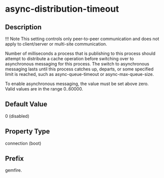 # async-distribution-timeout

## Description

!!! Note
	This setting controls only peer-to-peer communication and does not apply to client/server or multi-site communication. </p>

Number of milliseconds a process that is publishing to this process should attempt to distribute a cache operation before switching over to asynchronous messaging for this process. The switch to asynchronous messaging lasts until this process catches up, departs, or some specified limit is reached, such as async-queue-timeout or async-max-queue-size.

To enable asynchronous messaging, the value must be set above zero. Valid values are in the range 0..60000.

## Default Value

0 (disabled)

## Property Type

connection (boot)

## Prefix

gemfire.
